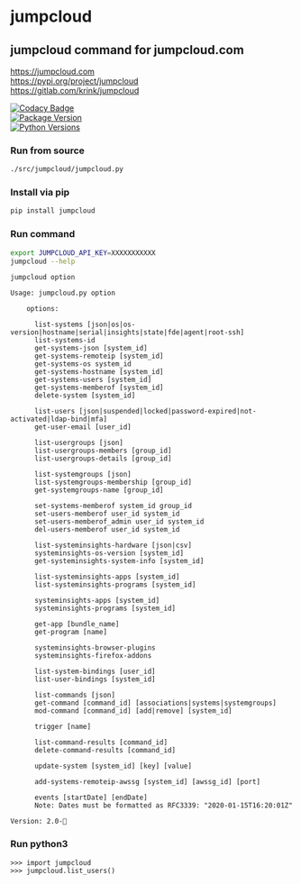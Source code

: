 # jumpcloud  

## jumpcloud command for jumpcloud.com  

https://jumpcloud.com  
https://pypi.org/project/jumpcloud  
https://gitlab.com/krink/jumpcloud  

[![Codacy Badge](https://api.codacy.com/project/badge/Grade/e37c117f09064e7ea5d54f6f4fb208b0)](https://app.codacy.com/gh/karlrink/jumpcloud?utm_source=github.com&utm_medium=referral&utm_content=karlrink/jumpcloud&utm_campaign=Badge_Grade_Settings)  
[![Package Version](https://img.shields.io/pypi/v/jumpcloud.svg)](https://pypi.python.org/pypi/jumpcloud/)  
[![Python Versions](https://img.shields.io/pypi/pyversions/pypistats.svg?logo=python&logoColor=FFE873)](https://pypi.org/project/pypistats/)  

### Run from source
```bash
./src/jumpcloud/jumpcloud.py
```

### Install via pip
```bash
pip install jumpcloud
```

### Run command
```bash
export JUMPCLOUD_API_KEY=XXXXXXXXXXX
jumpcloud --help
```

```text
jumpcloud option

Usage: jumpcloud.py option 

    options:

      list-systems [json|os|os-version|hostname|serial|insights|state|fde|agent|root-ssh]
      list-systems-id
      get-systems-json [system_id]
      get-systems-remoteip [system_id]
      get-systems-os system_id
      get-systems-hostname [system_id]
      get-systems-users [system_id]
      get-systems-memberof [system_id]
      delete-system [system_id]

      list-users [json|suspended|locked|password-expired|not-activated|ldap-bind|mfa]
      get-user-email [user_id]

      list-usergroups [json]
      list-usergroups-members [group_id]
      list-usergroups-details [group_id]

      list-systemgroups [json]
      list-systemgroups-membership [group_id]
      get-systemgroups-name [group_id]

      set-systems-memberof system_id group_id
      set-users-memberof user_id system_id
      set-users-memberof_admin user_id system_id
      del-users-memberof user_id system_id

      list-systeminsights-hardware [json|csv]
      systeminsights-os-version [system_id]
      get-systeminsights-system-info [system_id]

      list-systeminsights-apps [system_id]
      list-systeminsights-programs [system_id]

      systeminsights-apps [system_id]
      systeminsights-programs [system_id]

      get-app [bundle_name]
      get-program [name]

      systeminsights-browser-plugins
      systeminsights-firefox-addons

      list-system-bindings [user_id]
      list-user-bindings [system_id]

      list-commands [json]
      get-command [command_id] [associations|systems|systemgroups]
      mod-command [command_id] [add|remove] [system_id]

      trigger [name]

      list-command-results [command_id]
      delete-command-results [command_id]

      update-system [system_id] [key] [value]

      add-systems-remoteip-awssg [system_id] [awssg_id] [port]

      events [startDate] [endDate]
      Note: Dates must be formatted as RFC3339: "2020-01-15T16:20:01Z"

Version: 2.0-🎄
```

### Run python3
```python3
>>> import jumpcloud
>>> jumpcloud.list_users()
```

